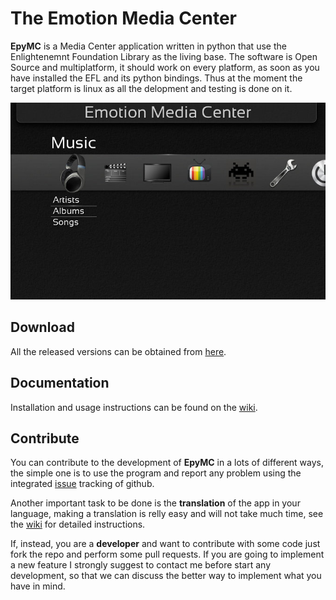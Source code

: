 The Emotion Media Center
========================

**EpyMC** is a Media Center application written in python that use the Enlightenemnt Foundation Library as the living base. The software is Open Source and multiplatform, it should work on every platform, as soon as you have installed the EFL and its python bindings. Thus at the moment the target platform is linux as all the delopment and testing is done on it.

![01](/doc/ss/emc_01.jpg)

## Download ##
All the released versions can be obtained from [here](https://github.com/DaveMDS/epymc/releases).

## Documentation ##
Installation and usage instructions can be found on the  [wiki](https://github.com/DaveMDS/epymc/wiki).

## Contribute ##
You can contribute to the development of **EpyMC** in a lots of different ways, the simple one is to use the program and report any problem using the integrated [issue](https://github.com/DaveMDS/epymc/issues) tracking of github. 

Another important task to be done is the **translation** of the app in your language, making a translation is relly easy and will not take much time, see the [wiki](https://github.com/DaveMDS/epymc/wiki) for detailed instructions.

If, instead,  you are a **developer** and want to contribute with some code just fork the repo and perform some pull requests. If you are going to implement a new feature I strongly suggest to contact me before start any development, so that we can discuss the better way to implement what you have in mind.
